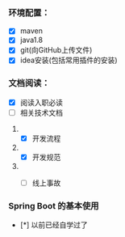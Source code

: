 ### 环境配置：

- [x] maven
- [x] java1.8
- [x] git(向GitHub上传文件)
- [x] idea安装(包括常用插件的安装)

### 文档阅读：
- [x] 阅读入职必读
- [ ] 相关技术文档
1. - [x] 开发流程
2. - [x] 开发规范
3. - [ ] 线上事故


### Spring Boot 的基本使用
- [*] 以前已经自学过了
